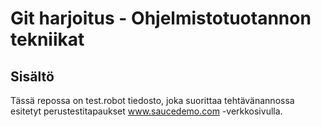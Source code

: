 # Git harjoitus - Ohjelmistotuotannon tekniikat

## Sisältö
Tässä repossa on test.robot tiedosto, joka suorittaa tehtävänannossa esitetyt perustestitapaukset www.saucedemo.com -verkkosivulla. 